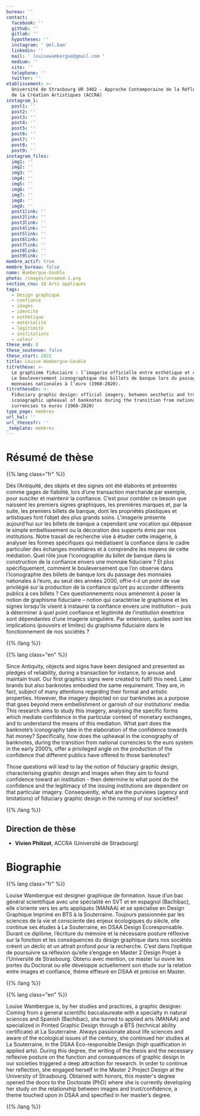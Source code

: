 ```yaml
---
bureau: ''
contact:
  facebook: ''
  github: ''
  gitlab: ''
  hypotheses: ''
  instagram: ' @el.bam'
  linkedin: ''
  mail: ' louisewambergue@gmail.com '
  medium: ''
  site: ''
  telephone: ''
  twitter: ''
etablissement: >-
  Université de Strasbourg UR 3402 - Approche Contemporaine de la Réflexion et
  de la Création Artistiques (ACCRA) 
instagram_1:
  post1: ''
  post2: ''
  post3: ''
  post4: ''
  post5: ''
  post6: ''
  post7: ''
  post8: ''
  post9: ''
instagram_files:
  img1: ''
  img2: ''
  img3: ''
  img4: ''
  img5: ''
  img6: ''
  img7: ''
  img8: ''
  img9: ''
  post1link: ''
  post2link: ''
  post3link: ''
  post4link: ''
  post5link: ''
  post6link: ''
  post7link: ''
  post8link: ''
  post9link: ''
membre_actif: true
membre_bureau: false
name: Wambergue-Gouble
photo: /images/unnamed-1.png
section_cnu: 18 Arts appliqués
tags:
  - Design graphique
  - confiance
  - images
  - identité
  - esthétique
  - matérialité
  - légitimité
  - institutions
  - valeur
these_end: 0
these_soutenue: false
these_start: 2022
title: Louise Wambergue-Gouble
titrethese: >-
  Le graphisme fiduciaire : l’imagerie officielle entre esthétique et confiance.
  Le bouleversement iconographique des billets de banque lors du passage des
  monnaies nationales à l’euro (1960-2020).
titretheseEn: >-
  Fiduciary graphic design: official imagery, between aesthetic and trust. The
  iconographic upheaval of banknotes during the transition from national
  currencies to euros (1960-2020)
type_page: membres
url_hal: ''
url_thesesfr: ''
_template: membres
---
```


<!-- Supprimer les parties non remplies. Tu es libre d'ajouter ce que tu veux à cette partie -->

# Résumé de thèse

{{% lang class="fr" %}}

Dès l’Antiquité, des objets et des signes ont été élaborés et présentés comme gages de fiabilité, lors d’une transaction marchande par exemple, pour susciter et maintenir la confiance. C’est pour combler ce besoin que naissent les premiers signes graphiques, les premières marques et, par la suite, les premiers billets de banque, dont les propriétés plastiques et artistiques font l’objet des plus grands soins. L’imagerie présente aujourd’hui sur les billets de banque a cependant une vocation qui dépasse le simple embellissement ou la décoration des supports émis par nos institutions. Notre travail de recherche vise à étudier cette imagerie, à analyser les formes spécifiques qui médiatisent la confiance dans le cadre particulier des échanges monétaires et à comprendre les moyens de cette médiation. Quel rôle joue l’iconographie du billet de banque dans la construction de la confiance envers une monnaie fiduciaire ? Et plus spécifiquement, comment le bouleversement que l’on observe dans l’iconographie des billets de banque lors du passage des monnaies nationales à l’euro, au seuil des années 2000, offre-t-il un point de vue privilégié sur la production de la confiance qu’ont pu accorder différents publics à ces billets ? Ces questionnements nous amèneront à poser la notion de graphisme fiduciaire – notion qui caractérise le graphisme et les signes lorsqu’ils visent à instaurer la confiance envers une institution – puis à déterminer à quel point confiance et légitimité de l’institution émettrice sont dépendantes d’une imagerie singulière. Par extension, quelles sont les implications (pouvoirs et limites) du graphisme fiduciaire dans le fonctionnement de nos sociétés ?

{{% /lang %}}

{{% lang class="en" %}}

Since Antiquity, objects and signs have been designed and presented as pledges of reliability, during a transaction for instance, to arouse and maintain trust. Our first graphics signs were created to fulfil this need. Later brands but also banknotes embodied the same requirement. They are, in fact, subject of many attentions regarding their formal and artistic properties. However, the imagery depicted on our banknotes as a purpose that goes beyond mere embellishment or garnish of our institutions’ media. This research aims to study this imagery, analysing the specific forms which mediate confidence in the particular context of monetary exchanges, and to understand the means of this mediation. What part does the banknote’s iconography take in the elaboration of the confidence towards fiat money? Specifically, how does the upheaval in the iconography of banknotes, during the transition from national currencies to the euro system in the early 2000’s, offer a privileged angle on the production of the confidence that different publics have offered to those banknotes?

Those questions will lead to lay the notion of fiduciary graphic design, characterising graphic design and images when they aim to found confidence toward an institution - then determine to what point do the confidence and the legitimacy of the issuing institutions are dependent on that particular imagery. Consequently, what are the purviews (agency and limitations) of fiduciary graphic design in the running of our societies?

{{% /lang %}}

## Direction de thèse

* **Vivien Philizot**, ACCRA (Université de Strasbourg)

# Biographie

{{% lang class="fr" %}}

Louise Wambergue est designer graphique de formation. Issue d’un bac général scientifique avec une spécialité en SVT et en espagnol (Bachibac), elle s’oriente vers les arts appliqués (MANAA) et se spécialise en Design Graphique Imprimé en BTS à la Souterraine. Toujours passionnée par les sciences de la vie et consciente des enjeux écologiques du siècle, elle continue ses études à La Souterraine, en DSAA Design Écoresponsable. Durant ce diplôme, l’écriture du mémoire et la nécessaire posture réflexive sur la fonction et les conséquences du design graphique dans nos sociétés créent un déclic et un attrait profond pour la recherche. C’est dans l’optique de poursuivre sa réflexion qu’elle s’engage en Master 2 Design Projet à l’Université de Strasbourg. Obtenu avec mention, ce master lui ouvre les portes du Doctorat ou elle développe actuellement son étude sur la relation entre images et confiance, thème effleuré en DSAA et précisé en Master.

{{% /lang %}}

{{% lang class="en" %}}

Louise Wambergue is, by her studies and practices, a graphic designer. Coming from a general scientific baccalaureate with a specialty in natural sciences and Spanish (Bachibac), she turned to applied arts (MANAA) and specialized in Printed Graphic Design through a BTS (technical ability certificate) at La Souterraine. Always passionate about life sciences and aware of the ecological issues of the century, she continued her studies at La Souterraine, in the DSAA Eco-responsible Design (high qualification in applied arts). During this degree, the writing of the thesis and the necessary reflexive posture on the function and consequences of graphic design in our societies triggered a deep attraction for research. In order to continue her reflection, she engaged herself in the Master 2 Project Design at the University of Strasbourg. Obtained with honors, this master's degree opened the doors to the Doctorate (PhD) where she is currently developing her study on the relationship between images and trust/confidence, a theme touched upon in DSAA and specified in her master’s degree.

{{% /lang %}}
